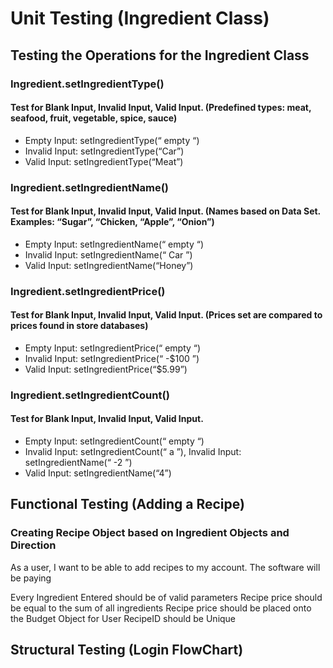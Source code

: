 # Unit Testing (Ingredient Class)

## Testing the Operations for the Ingredient Class

### Ingredient.setIngredientType()

#### Test for Blank Input, Invalid Input, Valid Input. (Predefined types: meat, seafood, fruit, vegetable, spice, sauce)
  - Empty Input: setIngredientType(“ empty “)
  - Invalid Input: setIngredientType(“Car”)
  - Valid Input: setIngredientType(“Meat”)

### Ingredient.setIngredientName()

#### Test for Blank Input, Invalid Input, Valid Input. (Names based on Data Set. Examples: “Sugar”, “Chicken, “Apple”, “Onion”)
  - Empty Input: setIngredientName(“ empty “)
  - Invalid Input: setIngredientName(“ Car ”)
  - Valid Input: setIngredientName(“Honey”)

### Ingredient.setIngredientPrice()

#### Test for Blank Input, Invalid Input, Valid Input. (Prices set are compared to prices found in store databases)
  - Empty Input: setIngredientPrice(“ empty “)
  - Invalid Input: setIngredientPrice(“ -$100 ”)
  - Valid Input: setIngredientPrice(“$5.99”)

### Ingredient.setIngredientCount()

#### Test for Blank Input, Invalid Input, Valid Input.
  - Empty Input: setIngredientCount(“ empty “)
  - Invalid Input: setIngredientCount(“ a ”), Invalid Input: setIngredientName(“ -2 ”)
  - Valid Input: setIngredientName(“4”)

## Functional Testing (Adding a Recipe)

### Creating Recipe Object based on Ingredient Objects and Direction
As a user, I want to be able to add recipes to my account. The software will be paying

Every Ingredient Entered should be of valid parameters
Recipe price should be equal to the sum of all ingredients
Recipe price should be placed onto the Budget Object for User
RecipeID should be Unique

## Structural Testing (Login FlowChart)




